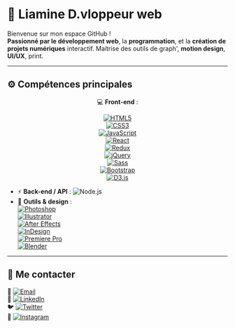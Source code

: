 # 📌 Liamine D.vloppeur web

Bienvenue sur mon espace GitHub !  
**Passionné par le développement web**, la **programmation**, et la **création de projets numériques** interactif.
Maitrise des outils de graph', **motion design**, **UI/UX**, print.

---

## ⚙️ Compétences principales

<div align="center">💻 <strong>Front-end</strong> :


[![HTML5](https://img.shields.io/badge/HTML5-E34F26?style=for-the-badge&logo=html5&logoColor=white)](https://developer.mozilla.org/fr/docs/Web/HTML)  
[![CSS3](https://img.shields.io/badge/CSS3-1572B6?style=for-the-badge&logo=css3&logoColor=white)](https://developer.mozilla.org/fr/docs/Web/CSS)  
[![JavaScript](https://img.shields.io/badge/JavaScript-F7DF1E?style=for-the-badge&logo=javascript&logoColor=black)](https://developer.mozilla.org/fr/docs/Web/JavaScript)  
[![React](https://img.shields.io/badge/React-61DAFB?style=for-the-badge&logo=react&logoColor=black)](https://reactjs.org/)  
[![Redux](https://img.shields.io/badge/Redux-764ABC?style=for-the-badge&logo=redux&logoColor=white)](https://redux.js.org/)  
[![jQuery](https://img.shields.io/badge/jQuery-0769AD?style=for-the-badge&logo=jquery&logoColor=white)](https://jquery.com/)  
[![Sass](https://img.shields.io/badge/Sass-CC6699?style=for-the-badge&logo=sass&logoColor=white)](https://sass-lang.com/)  
[![Bootstrap](https://img.shields.io/badge/Bootstrap-7952B3?style=for-the-badge&logo=bootstrap&logoColor=white)](https://getbootstrap.com/)  
[![D3.js](https://img.shields.io/badge/D3.js-F9A03C?style=for-the-badge&logo=d3.js&logoColor=white)](https://d3js.org/)
</div>



- ⚡ **Back-end / API** : ![Node.js](https://img.shields.io/badge/Node.js-339933?style=for-the-badge&logo=node.js&logoColor=white)
- 🎨 **Outils & design** :<br>
[![Photoshop](https://img.shields.io/badge/Photoshop-31A8FF?style=for-the-badge&logo=adobe-photoshop&logoColor=white)](https://www.adobe.com/products/photoshop.html)  
[![Illustrator](https://img.shields.io/badge/Illustrator-FF9A00?style=for-the-badge&logo=adobe-illustrator&logoColor=white)](https://www.adobe.com/products/illustrator.html)  
[![After Effects](https://img.shields.io/badge/After%20Effects-9999FF?style=for-the-badge&logo=adobe-after-effects&logoColor=white)](https://www.adobe.com/products/aftereffects.html)  
[![InDesign](https://img.shields.io/badge/InDesign-FF3366?style=for-the-badge&logo=adobe-indesign&logoColor=white)](https://www.adobe.com/products/indesign.html)  
[![Premiere Pro](https://img.shields.io/badge/Premiere%20Pro-9900FF?style=for-the-badge&logo=adobe-premiere-pro&logoColor=white)](https://www.adobe.com/products/premiere.html)  
[![Blender](https://img.shields.io/badge/Blender-F5792A?style=for-the-badge&logo=blender&logoColor=white)](https://www.blender.org/)


---

## 🔗 Me contacter

📧 [![Email](https://img.shields.io/badge/Email-D14836?style=for-the-badge&logo=gmail&logoColor=white)](mailto:liamine.djellali@gmail.com) <br>
💼 [![LinkedIn](https://img.shields.io/badge/LinkedIn-0077B5?style=for-the-badge&logo=linkedin&logoColor=white)](https://linkedin.com/in/liamine-djellali-346588204)  
🐦 [![Twitter](https://img.shields.io/badge/Twitter-1DA1F2?style=for-the-badge&logo=twitter&logoColor=white)](https://twitter.com/Liam_D_Signer)  
📸 [![Instagram](https://img.shields.io/badge/Instagram-E4405F?style=for-the-badge&logo=instagram&logoColor=white)](https://instagram.com/liam_d_signer)  


